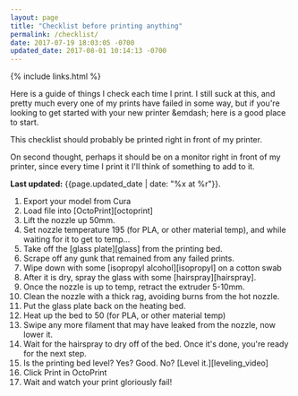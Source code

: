 ```yaml
---
layout: page
title: "Checklist before printing anything"
permalink: /checklist/
date: 2017-07-19 18:03:05 -0700
updated_date: 2017-08-01 10:14:13 -0700
---
```


{% include links.html %}

Here is a guide of things I check each time I print. I still suck at this, and pretty much every one of my prints have failed in some way, but if you're looking to get started with your new printer &emdash; here is a good place to start.

This checklist should probably be printed right in front of my printer.

On second thought, perhaps it should be on a monitor right in front of my printer, since every time I print it I'll think of something to add to it.

**Last updated:** {{page.updated_date | date: "%x at %r"}}.

1. Export your model from Cura
1. Load file into [OctoPrint][octoprint]
1. Lift the nozzle up 50mm.
1. Set nozzle temperature 195 (for PLA, or other material temp), and while waiting for it to get to temp...
1. Take off the [glass plate][glass] from the printing bed.
1. Scrape off any gunk that remained from any failed prints.
1. Wipe down with some [isopropyl alcohol][isopropyl] on a cotton swab
1. After it is dry, spray the glass with some [hairspray][hairspray].
1. Once the nozzle is up to temp, retract the extruder 5-10mm.
1. Clean the nozzle with a thick rag, avoiding burns from the hot nozzle.
1. Put the glass plate back on the heating bed.
1. Heat up the bed to 50 (for PLA, or other material temp)
1. Swipe any more filament that may have leaked from the nozzle, now lower it.
1. Wait for the hairspray to dry off of the bed. Once it's done, you're ready for the next step.
1. Is the printing bed level? Yes? Good. No? [Level it.][leveling_video]
1. Click Print in OctoPrint
1. Wait and watch your print gloriously fail!

